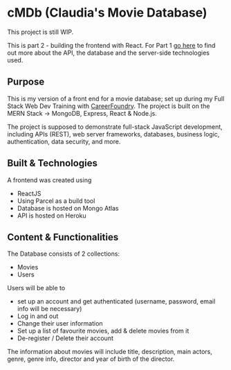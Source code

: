 # cMDb (Claudia's Movie Database)

This project is still WIP.

This is part 2 - building the frontend with React.
For Part 1 [go here](https://github.com/koernerclaudia/CMDB) to find out more about the API, the database and the server-side technologies used.

## Purpose

This is my version of a front end for a movie database; set up during my Full Stack Web Dev Training with [CareerFoundry](https://careerfoundry.com/en/courses/become-a-web-developer/). 
The project is built on the MERN Stack -> MongoDB, Express, React & Node.js.

The project is supposed to demonstrate full-stack JavaScript development, including APIs (REST), web server
frameworks, databases, business logic, authentication, data security, and more.

## Built & Technologies

A frontend was created using
- ReactJS
- Using Parcel as a build tool
- Database is hosted on Mongo Atlas
- API is hosted on Heroku

## Content & Functionalities

The Database consists of 2 collections:
- Movies
- Users

Users will be able to
- set up an account and get authenticated (username, password, email info will be necessary)
- Log in and out
- Change their user information
- Set up a list of favourite movies, add & delete movies from it
- De-register / Delete their account

The information about movies will include title, description, main actors, genre, genre info, director and year of birth of the director.

